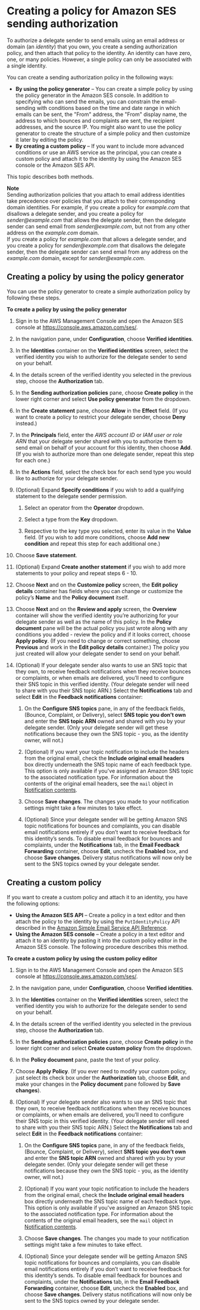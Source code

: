 # Creating a policy for Amazon SES sending authorization<a name="sending-authorization-identity-owner-tasks-policy"></a>

To authorize a delegate sender to send emails using an email address or domain \(an *identity*\) that you own, you create a sending authorization policy, and then attach that policy to the identity\. An identity can have zero, one, or many policies\. However, a single policy can only be associated with a single identity\.

You can create a sending authorization policy in the following ways:
+ **By using the policy generator** – You can create a simple policy by using the policy generator in the Amazon SES console\. In addition to specifying who can send the emails, you can constrain the email\-sending with conditions based on the time and date range in which emails can be sent, the "From" address, the "From" display name, the address to which bounces and complaints are sent, the recipient addresses, and the source IP\. You might also want to use the policy generator to create the structure of a simple policy and then customize it later by editing the policy\.
+ **By creating a custom policy** – If you want to include more advanced conditions or use an AWS service as the principal, you can create a custom policy and attach it to the identity by using the Amazon SES console or the Amazon SES API\.

This topic describes both methods\.

**Note**  
Sending authorization policies that you attach to email address identities take precedence over policies that you attach to their corresponding domain identities\. For example, if you create a policy for *example\.com* that disallows a delegate sender, and you create a policy for *sender@example\.com* that allows the delegate sender, then the delegate sender can send email from *sender@example\.com*, but not from any other address on the *example\.com* domain\.  
If you create a policy for *example\.com* that allows a delegate sender, and you create a policy for *sender@example\.com* that disallows the delegate sender, then the delegate sender can send email from any address on the *example\.com* domain, except for *sender@example\.com*\.

## Creating a policy by using the policy generator<a name="sending-authorization-identity-owner-tasks-identity-policy-generator"></a>

You can use the policy generator to create a simple authorization policy by following these steps\.

**To create a policy by using the policy generator**

1. Sign in to the AWS Management Console and open the Amazon SES console at [https://console\.aws\.amazon\.com/ses/](https://console.aws.amazon.com/ses/)\.

1. In the navigation pane, under **Configuration**, choose **Verified identities**\.

1. In the **Identities** container on the **Verified identities** screen, select the verified identity you wish to authorize for the delegate sender to send on your behalf\.

1. In the details screen of the verified identity you selected in the previous step, choose the **Authorization** tab\.

1. In the **Sending authorization policies** pane, choose **Create policy** in the lower right corner and select **Use policy generator** from the dropdown\.

1. In the **Create statement** pane, choose **Allow** in the **Effect** field\. \(If you want to create a policy to restrict your delegate sender, choose **Deny** instead\.\)

1. In the **Principals** field, enter the *AWS account ID* or *IAM user or role ARN* that your delegate sender shared with you to authorize them to send email on behalf of your account for this identity, then choose **Add**\. \(If you wish to authorize more than one delegate sender, repeat this step for each one\.\)

1. In the **Actions** field, select the check box for each send type you would like to authorize for your delegate sender\.

1. \(Optional\) Expand **Specify conditions** if you wish to add a qualifying statement to the delegate sender permission\.

   1. Select an operator from the **Operator** dropdown\.

   1. Select a type from the **Key** dropdown\.

   1. Respective to the key type you selected, enter its value in the **Value** field\. \(If you wish to add more conditions, choose **Add new condition** and repeat this step for each additional one\.\)

1. Choose **Save statement**\.

1. \(Optional\) Expand **Create another statement** if you wish to add more statements to your policy and repeat steps 6 \- 10\.

1. Choose **Next** and on the **Customize policy** screen, the **Edit policy details** container has fields where you can change or customize the policy’s **Name** and the **Policy document** itself\.

1. Choose **Next** and on the **Review and apply** screen, the **Overview** container will show the verified identity you’re authorizing for your delegate sender as well as the name of this policy\. In the **Policy document** pane will be the actual policy you just wrote along with any conditions you added \- review the policy and if it looks correct, choose **Apply policy**\. \(If you need to change or correct something, choose **Previous** and work in the **Edit policy details** container\.\) The policy you just created will allow your delegate sender to send on your behalf\. 

1. <a name="configure-sns-topic-you-dont-own"></a>\(Optional\) If your delegate sender also wants to use an SNS topic that they own, to receive feedback notifications when they receive bounces or complaints, or when emails are delivered, you’ll need to configure their SNS topic in this verified identity\. \(Your delegate sender will need to share with you their SNS topic ARN\.\) Select the **Notifications** tab  and select **Edit** in the **Feedback notifications** container:

   1. On the **Configure SNS topics** pane, in any of the feedback fields, \(Bounce, Complaint, or Delivery\), select **SNS topic you don’t own** and enter the **SNS topic ARN** owned and shared with you by your delegate sender\. \(Only your delegate sender will get these notifications because they own the SNS topic \- you, as the identity owner, will not\.\)

   1. \(Optional\) If you want your topic notification to include the headers from the original email, check the **Include original email headers** box directly underneath the SNS topic name of each feedback type\. This option is only available if you've assigned an Amazon SNS topic to the associated notification type\. For information about the contents of the original email headers, see the `mail` object in [Notification contents](notification-contents.md)\.

   1. Choose **Save changes**\. The changes you made to your notification settings might take a few minutes to take effect\.

   1. \(Optional\) Since your delegate sender will be getting Amazon SNS topic notifications for bounces and complaints, you can disable email notifications entirely if you don’t want to receive feedback for this identity’s sends\. To disable email feedback for bounces and complaints, under the **Notifications** tab, in the **Email Feedback Forwarding** container, choose **Edit**, uncheck the **Enabled** box, and choose **Save changes**\. Delivery status notifications will now only be sent to the SNS topics owned by your delegate sender\.

## Creating a custom policy<a name="sending-authorization-identity-owner-tasks-identity-policy-custom"></a>

If you want to create a custom policy and attach it to an identity, you have the following options:
+ **Using the Amazon SES API** – Create a policy in a text editor and then attach the policy to the identity by using the `PutIdentityPolicy` API described in the [Amazon Simple Email Service API Reference](https://docs.aws.amazon.com/ses/latest/APIReference/)\.
+ **Using the Amazon SES console** – Create a policy in a text editor and attach it to an identity by pasting it into the custom policy editor in the Amazon SES console\. The following procedure describes this method\.



**To create a custom policy by using the custom policy editor**

1. Sign in to the AWS Management Console and open the Amazon SES console at [https://console\.aws\.amazon\.com/ses/](https://console.aws.amazon.com/ses/)\.

1. In the navigation pane, under **Configuration**, choose **Verified identities**\.

1. In the **Identities** container on the **Verified identities** screen, select the verified identity you wish to authorize for the delegate sender to send on your behalf\.

1. In the details screen of the verified identity you selected in the previous step, choose the **Authorization** tab\.

1. In the **Sending authorization policies** pane, choose **Create policy** in the lower right corner and select **Create custom policy** from the dropdown\.

1. In the **Policy document** pane, paste the text of your policy\.

1. Choose **Apply Policy**\. \(If you ever need to modify your custom policy, just select its check box under the **Authorization** tab, choose **Edit**, and make your changes in the **Policy document** pane followed by **Save changes**\)\.

1. \(Optional\) If your delegate sender also wants to use an SNS topic that they own, to receive feedback notifications when they receive bounces or complaints, or when emails are delivered, you’ll need to configure their SNS topic in this verified identity\. \(Your delegate sender will need to share with you their SNS topic ARN\.\) Select the **Notifications** tab  and select **Edit** in the **Feedback notifications** container:

   1. On the **Configure SNS topics** pane, in any of the feedback fields, \(Bounce, Complaint, or Delivery\), select **SNS topic you don’t own** and enter the **SNS topic ARN** owned and shared with you by your delegate sender\. \(Only your delegate sender will get these notifications because they own the SNS topic \- you, as the identity owner, will not\.\)

   1. \(Optional\) If you want your topic notification to include the headers from the original email, check the **Include original email headers** box directly underneath the SNS topic name of each feedback type\. This option is only available if you've assigned an Amazon SNS topic to the associated notification type\. For information about the contents of the original email headers, see the `mail` object in [Notification contents](notification-contents.md)\.

   1. Choose **Save changes**\. The changes you made to your notification settings might take a few minutes to take effect\.

   1. \(Optional\) Since your delegate sender will be getting Amazon SNS topic notifications for bounces and complaints, you can disable email notifications entirely if you don’t want to receive feedback for this identity’s sends\. To disable email feedback for bounces and complaints, under the **Notifications** tab, in the **Email Feedback Forwarding** container, choose **Edit**, uncheck the **Enabled** box, and choose **Save changes**\. Delivery status notifications will now only be sent to the SNS topics owned by your delegate sender\.
